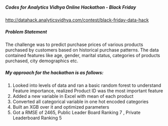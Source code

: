 ##### Codes for Analytics Vidhya Online Hackathon - Black Friday
http://datahack.analyticsvidhya.com/contest/black-friday-data-hack

##### Problem Statement
The challenge was to predict purchase prices of various products purchased by customers based on historical purchase patterns. The data contained features like age, gender, marital status, categories of products purchased, city demographics etc.

##### My approach for the hackathon is as follows:
1. Looked into levels of data and ran a basic random forest to understand Feature importance, realized Product ID was the most important feature
2. Added a new variable in Excel with mean of each product
3. Converted all categorical variable in one hot encoded categories
4. Built an XGB over it and optimized parameters
5. Got a RMSE of 2465, Public Leader Board Ranking 7 , Private Leaderboard Ranking 5
